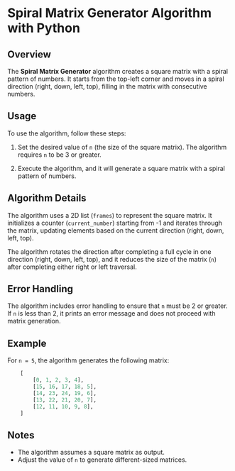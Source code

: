 # Spiral Matrix Generator Algorithm with Python

## Overview

The **Spiral Matrix Generator** algorithm creates a square matrix with a spiral pattern of numbers. It starts from the top-left corner and moves in a spiral direction (right, down, left, top), filling in the matrix with consecutive numbers.

## Usage

To use the algorithm, follow these steps:

1. Set the desired value of `n` (the size of the square matrix). The algorithm requires `n` to be 3 or greater.

2. Execute the algorithm, and it will generate a square matrix with a spiral pattern of numbers.

## Algorithm Details

The algorithm uses a 2D list (`frames`) to represent the square matrix. It initializes a counter (`current_number`) starting from -1 and iterates through the matrix, updating elements based on the current direction (right, down, left, top).

The algorithm rotates the direction after completing a full cycle in one direction (right, down, left, top), and it reduces the size of the matrix (`n`) after completing either right or left traversal.

## Error Handling

The algorithm includes error handling to ensure that `n` must be 2 or greater. If `n` is less than 2, it prints an error message and does not proceed with matrix generation.

## Example

For `n = 5`, the algorithm generates the following matrix:

```py
    [
        [0, 1, 2, 3, 4],
        [15, 16, 17, 18, 5],
        [14, 23, 24, 19, 6],
        [13, 22, 21, 20, 7],
        [12, 11, 10, 9, 8],
    ]
```

## Notes

- The algorithm assumes a square matrix as output.
- Adjust the value of `n` to generate different-sized matrices.

